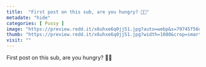 ```yaml
---
title:  "First post on this sub, are you hungry? 👀👅"
metadate: "hide"
categories: [ Pussy ]
image: "https://preview.redd.it/x6uhxe6q0jj51.jpg?auto=webp&s=79745f56d0e5c93183d8a8ab82685def02752bd0"
thumb: "https://preview.redd.it/x6uhxe6q0jj51.jpg?width=1080&crop=smart&auto=webp&s=8efae74db58a36a1f35ad329ddac8fa2ff66c992"
visit: ""
---
```

First post on this sub, are you hungry? 👀👅
